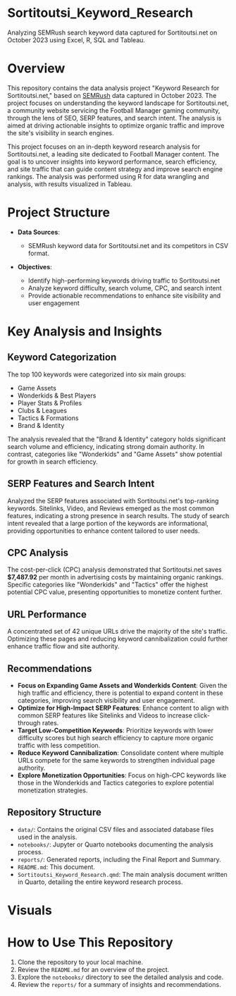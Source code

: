 # Sortitoutsi_Keyword_Research
Analyzing SEMRush search keyword data captured for Sortitoutsi.net on October 2023 using Excel, R, SQL and Tableau.

# Overview
This repository contains the data analysis project "Keyword Research for Sortitoutsi.net," based on [SEMRush](https://www.semrush.com) data captured in October 2023. The project focuses on understanding the keyword landscape for Sortitoutsi.net, a community website servicing the Football Manager gaming community, through the lens of SEO, SERP features, and search intent. The analysis is aimed at driving actionable insights to optimize organic traffic and improve the site's visibility in search engines.

This project focuses on an in-depth keyword research analysis for Sortitoutsi.net, a leading site dedicated to Football Manager content. The goal is to uncover insights into keyword performance, search efficiency, and site traffic that can guide content strategy and improve search engine rankings. The analysis was performed using R for data wrangling and analysis, with results visualized in Tableau.

# Project Structure
* **Data Sources**:

    * SEMRush keyword data for Sortitoutsi.net and its competitors in CSV format.

* **Objectives**:

    * Identify high-performing keywords driving traffic to Sortitoutsi.net
    *  Analyze keyword difficulty, search volume, CPC, and search intent
    * Provide actionable recommendations to enhance site visibility and user engagement

# Key Analysis and Insights
## Keyword Categorization
The top 100 keywords were categorized into six main groups:

* Game Assets
* Wonderkids & Best Players
* Player Stats & Profiles
* Clubs & Leagues
* Tactics & Formations
* Brand & Identity

The analysis revealed that the "Brand & Identity" category holds significant search volume and efficiency, indicating strong domain authority. In contrast, categories like "Wonderkids" and "Game Assets" show potential for growth in search efficiency.

## SERP Features and Search Intent
Analyzed the SERP features associated with Sortitoutsi.net's top-ranking keywords. Sitelinks, Video, and Reviews emerged as the most common features, indicating a strong presence in search results. The study of search intent revealed that a large portion of the keywords are informational, providing opportunities to enhance content tailored to user needs.

## CPC Analysis
The cost-per-click (CPC) analysis demonstrated that Sortitoutsi.net saves **$7,487.92** per month in advertising costs by maintaining organic rankings. Specific categories like "Wonderkids" and "Tactics" offer the highest potential CPC value, presenting opportunities to monetize content further.

## URL Performance
A concentrated set of 42 unique URLs drive the majority of the site's traffic. Optimizing these pages and reducing keyword cannibalization could further enhance traffic flow and site authority.

## Recommendations
* **Focus on Expanding Game Assets and Wonderkids Content**: Given the high traffic and efficiency, there is potential to expand content in these categories, improving search visibility and user engagement.
* **Optimize for High-Impact SERP Features**: Enhance content to align with common SERP features like Sitelinks and Videos to increase click-through rates.
* **Target Low-Competition Keywords**: Prioritize keywords with lower difficulty scores but high search efficiency to capture more organic traffic with less competition.
* **Reduce Keyword Cannibalization**: Consolidate content where multiple URLs compete for the same keywords to strengthen individual page authority.
* **Explore Monetization Opportunities**: Focus on high-CPC keywords like those in the Wonderkids and Tactics categories to explore potential monetization strategies.


## Repository Structure
* `data/`: Contains the original CSV files and associated database files used in the analysis.
* `notebooks/`: Jupyter or Quarto notebooks documenting the analysis process.
* `reports/`: Generated reports, including the Final Report and Summary.
* `README.md`: This document.
* `Sortitoutsi_Keyword_Research.qmd`: The main analysis document written in Quarto, detailing the entire keyword research process.

# Visuals

# How to Use This Repository
1. Clone the repository to your local machine.
2. Review the `README.md` for an overview of the project.
3. Explore the `notebooks/` directory to see the detailed analysis and code.
4. Review the `reports/` for a summary of insights and recommendations.

